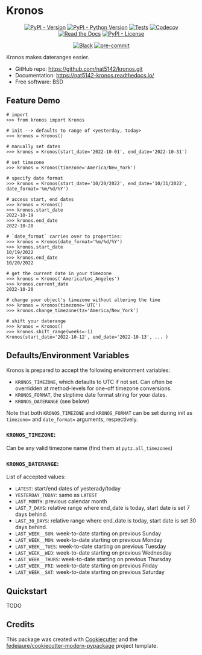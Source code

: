 
# Kronos


<div align="center">

[![PyPI - Version](https://img.shields.io/pypi/v/kronos-daterange.svg)](https://pypi.python.org/pypi/kronos-daterange)
[![PyPI - Python Version](https://img.shields.io/pypi/pyversions/kronos-daterange.svg)](https://pypi.python.org/pypi/kronos-daterange)
[![Tests](https://github.com/nat5142/kronos/workflows/tests/badge.svg)](https://github.com/nat5142/kronos/actions?workflow=tests)
[![Codecov](https://codecov.io/gh/nat5142/kronos/branch/main/graph/badge.svg)](https://codecov.io/gh/nat5142/kronos)
[![Read the Docs](https://readthedocs.org/projects/nat5142-kronos/badge/)](https://kronos.readthedocs.io/)
[![PyPI - License](https://img.shields.io/pypi/l/kronos-daterange.svg)](https://pypi.python.org/pypi/kronos-daterange)

[![Black](https://img.shields.io/badge/code%20style-black-000000.svg)](https://github.com/psf/black)
[![pre-commit](https://img.shields.io/badge/pre--commit-enabled-brightgreen?logo=pre-commit&logoColor=white)](https://github.com/pre-commit/pre-commit)


</div>


Kronos makes dateranges easier.


* GitHub repo: <https://github.com/nat5142/kronos.git>
* Documentation: <https://nat5142-kronos.readthedocs.io/>
* Free software: BSD


## Feature Demo

```
# import
>>> from kronos import Kronos

# init --> defaults to range of <yesterday, today>
>>> kronos = Kronos()

# manually set dates
>>> kronos = Kronos(start_date='2022-10-01', end_date='2022-10-31')

# set timezone
>>> kronos = Kronos(timezone='America/New_York') 

# specify date format
>>> kronos = Kronos(start_date='10/20/2022', end_date='10/31/2022', date_format='%m/%d/%Y')

# access start, end dates
>>> kronos = Kronos()
>>> kronos.start_date
2022-10-19
>>> kronos.end_date
2022-10-20

# `date_format` carries over to properties:
>>> kronos = Kronos(date_format='%m/%d/%Y')
>>> kronos.start_date
10/19/2022
>>> kronos.end_date
10/20/2022

# get the current date in your timezone
>>> kronos = Kronos('America/Los_Angeles')
>>> kronos.current_date
2022-10-20

# change your object's timezone without altering the time
>>> kronos = Kronos(timezone='UTC')
>>> kronos.change_timezone(tz='America/New_York')

# shift your daterange
>>> kronos = Kronos()
>>> kronos.shift_range(weeks=-1)
Kronos(start_date='2022-10-12', end_date='2022-10-13', ... )
```

## Defaults/Environment Variables

Kronos is prepared to accept the following environment variables:

- `KRONOS_TIMEZONE`, which defaults to UTC if not set. Can often be overridden at method-levels for one-off timezone conversions.
- `KRONOS_FORMAT`, the strptime date format string for your dates.
- `KRONOS_DATERANGE` (see below)

Note that both `KRONOS_TIMEZONE` and `KRONOS_FORMAT` can be set during init as `timezone=` and `date_format=` arguments, respectively.

### `KRONOS_TIMEZONE`:

Can be any valid timezone name (find them at `pytz.all_timezones`)

### `KRONOS_DATERANGE`:

List of accepted values:

- `LATEST`: start/end dates of yesterady/today
- `YESTERDAY_TODAY`: same as `LATEST`
- `LAST_MONTH`: previous calendar month
- `LAST_7_DAYS`: relative range where end_date is today, start date is set 7 days behind.
- `LAST_30_DAYS`: relative range where end_date is today, start date is set 30 days behind.
- `LAST_WEEK__SUN`: week-to-date starting on previous Sunday
- `LAST_WEEK__MON`: week-to-date starting on previous Monday
- `LAST_WEEK__TUES`: week-to-date starting on previous Tuesday
- `LAST_WEEK__WED`: week-to-date starting on previous Wednesday
- `LAST_WEEK__THURS`: week-to-date starting on previous Thursday
- `LAST_WEEK__FRI`: week-to-date starting on previous Friday
- `LAST_WEEK__SAT`: week-to-date starting on previous Saturday


## Quickstart

TODO

## Credits

This package was created with [Cookiecutter][cookiecutter] and the [fedejaure/cookiecutter-modern-pypackage][cookiecutter-modern-pypackage] project template.

[cookiecutter]: https://github.com/cookiecutter/cookiecutter
[cookiecutter-modern-pypackage]: https://github.com/fedejaure/cookiecutter-modern-pypackage
